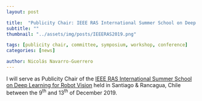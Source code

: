 ```yaml
---
layout: post

title:  "Publicity Chair: IEEE RAS International Summer School on Deep Learning for Robot Vision"
subtitle: ""
thumbnail: "../assets/img/posts/IEEERAS2019.png"

tags: [publicity chair, committee, symposium, workshop, conference]
categories: [news]

author: Nicolás Navarro-Guerrero
---
```


I will serve as Publicity Chair of the <a href="http://robotvision2019.amtc.cl/" target="_blank">IEEE RAS International Summer School on Deep Learning for Robot Vision</a> held in Santiago & Rancagua, Chile between the 9<sup>th</sup> and 13<sup>th</sup> of December 2019.

<!--more-->

